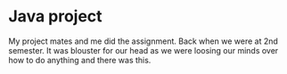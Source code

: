 # Java project

My project mates and me did the assignment. Back when we were at 2nd semester. It was blouster for our head as we were loosing our minds over how to do anything and there was this. 
